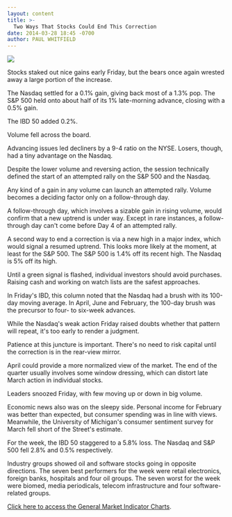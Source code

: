 ```yaml
---
layout: content
title: >-
  Two Ways That Stocks Could End This Correction
date: 2014-03-28 18:45 -0700
author: PAUL WHITFIELD
---
```






![](https://www.investors.com/wp-content/uploads/ibd-migrated-images/MPv_140331_635316168000553450.png)









Stocks staked out nice gains early Friday, but the bears once again wrested away a large portion of the increase. 


The Nasdaq settled for a 0.1% gain, giving back most of a 1.3% pop. The S&P 500 held onto about half of its 1% late-morning advance, closing with a 0.5% gain.


The IBD 50 added 0.2%.


Volume fell across the board.


Advancing issues led decliners by a 9-4 ratio on the NYSE. Losers, though, had a tiny advantage on the Nasdaq.


Despite the lower volume and reversing action, the session technically defined the start of an attempted rally on the S&P 500 and the Nasdaq.


Any kind of a gain in any volume can launch an attempted rally. Volume becomes a deciding factor only on a follow-through day.


A follow-through day, which involves a sizable gain in rising volume, would confirm that a new uptrend is under way. Except in rare instances, a follow-through day can't come before Day 4 of an attempted rally.


A second way to end a correction is via a new high in a major index, which would signal a resumed uptrend. This looks more likely at the moment, at least for the S&P 500. The S&P 500 is 1.4% off its recent high. The Nasdaq is 5% off its high.


Until a green signal is flashed, individual investors should avoid purchases. Raising cash and working on watch lists are the safest approaches.


In Friday's IBD, this column noted that the Nasdaq had a brush with its 100-day moving average. In April, June and February, the 100-day brush was the precursor to four- to six-week advances.


While the Nasdaq's weak action Friday raised doubts whether that pattern will repeat, it's too early to render a judgment.


Patience at this juncture is important. There's no need to risk capital until the correction is in the rear-view mirror.


April could provide a more normalized view of the market. The end of the quarter usually involves some window dressing, which can distort late March action in individual stocks.


Leaders snoozed Friday, with few moving up or down in big volume.


Economic news also was on the sleepy side. Personal income for February was better than expected, but consumer spending was in line with views. Meanwhile, the University of Michigan's consumer sentiment survey for March fell short of the Street's estimate.


For the week, the IBD 50 staggered to a 5.8% loss. The Nasdaq and S&P 500 fell 2.8% and 0.5% respectively.


Industry groups showed oil and software stocks going in opposite directions. The seven best performers for the week were retail electronics, foreign banks, hospitals and four oil groups. The seven worst for the week were biomed, media periodicals, telecom infrastructure and four software-related groups.


[Click here to access the General Market Indicator Charts](https://www.investors.com/pdf/GMI_033114.pdf).




